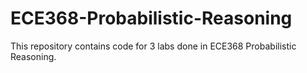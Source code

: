 # ECE368-Probabilistic-Reasoning
This repository contains code for 3 labs done in ECE368 Probabilistic Reasoning.

